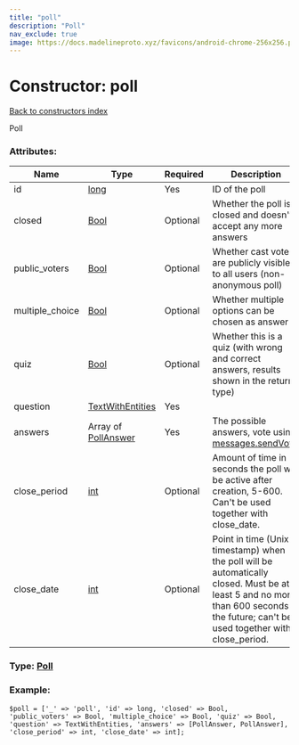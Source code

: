 ```yaml
---
title: "poll"
description: "Poll"
nav_exclude: true
image: https://docs.madelineproto.xyz/favicons/android-chrome-256x256.png
---
```

# Constructor: poll  
[Back to constructors index](/API_docs/constructors/index.html)



Poll

### Attributes:

| Name     |    Type       | Required | Description |
|----------|---------------|----------|-------------|
|id|[long](/API_docs/types/long.html) | Yes|ID of the poll|
|closed|[Bool](/API_docs/types/Bool.html) | Optional|Whether the poll is closed and doesn't accept any more answers|
|public\_voters|[Bool](/API_docs/types/Bool.html) | Optional|Whether cast votes are publicly visible to all users (non-anonymous poll)|
|multiple\_choice|[Bool](/API_docs/types/Bool.html) | Optional|Whether multiple options can be chosen as answer|
|quiz|[Bool](/API_docs/types/Bool.html) | Optional|Whether this is a quiz (with wrong and correct answers, results shown in the return type)|
|question|[TextWithEntities](/API_docs/types/TextWithEntities.html) | Yes|
|answers|Array of [PollAnswer](/API_docs/types/PollAnswer.html) | Yes|The possible answers, vote using [messages.sendVote](../methods/messages.sendVote.html).|
|close\_period|[int](/API_docs/types/int.html) | Optional|Amount of time in seconds the poll will be active after creation, 5-600. Can't be used together with close\_date.|
|close\_date|[int](/API_docs/types/int.html) | Optional|Point in time (Unix timestamp) when the poll will be automatically closed. Must be at least 5 and no more than 600 seconds in the future; can't be used together with close\_period.|



### Type: [Poll](/API_docs/types/Poll.html)


### Example:

```
$poll = ['_' => 'poll', 'id' => long, 'closed' => Bool, 'public_voters' => Bool, 'multiple_choice' => Bool, 'quiz' => Bool, 'question' => TextWithEntities, 'answers' => [PollAnswer, PollAnswer], 'close_period' => int, 'close_date' => int];
```  
